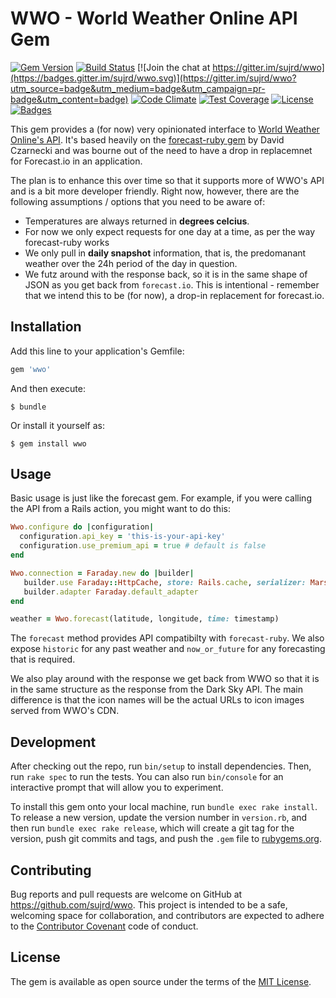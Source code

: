 # WWO - World Weather Online API Gem

[![Gem Version](https://badge.fury.io/rb/wwo.svg)](https://badge.fury.io/rb/wwo) [![Build Status](https://travis-ci.org/sujrd/wwo.svg?branch=master)](https://travis-ci.org/sujrd/wwo) [![Join the chat at https://gitter.im/sujrd/wwo](https://badges.gitter.im/sujrd/wwo.svg)](https://gitter.im/sujrd/wwo?utm_source=badge&utm_medium=badge&utm_campaign=pr-badge&utm_content=badge) [![Code Climate](https://codeclimate.com/github/sujrd/wwo/badges/gpa.svg)](https://codeclimate.com/github/sujrd/wwo) [![Test Coverage](https://codeclimate.com/github/sujrd/wwo/badges/coverage.svg)](https://codeclimate.com/github/sujrd/wwo/coverage) [![License](http://img.shields.io/:license-mit-blue.svg)](http://sujrd.mit-license.org) [![Badges](http://img.shields.io/:badges-6/6-ff6799.svg)](https://github.com/badges/badgerbadgerbadger)

This gem provides a (for now) very opinionated interface to [World Weather Online's API][1]. It's based heavily on the
[forecast-ruby gem](https://github.com/darkskyapp/forecast-ruby) by David Czarnecki and was bourne out of the need to have a
 drop in replacemnet for Forecast.io in an application.

The plan is to enhance this over time so that it supports more of WWO's API and is a bit more developer friendly. Right now,
however, there are the following assumptions / options that you need to be aware of:

  * Temperatures are always returned in **degrees celcius**.
  * For now we only expect requests for one day at a time, as per the way forecast-ruby works
  * We only pull in **daily snapshot** information, that is, the predomanant weather over the 24h period of the day in question.
  * We futz around with the response back, so it is in the same shape of JSON as you get back from `forecast.io`. This is intentional -
    remember that we intend this to be (for now), a drop-in replacement for forecast.io.

## Installation

Add this line to your application's Gemfile:

```ruby
gem 'wwo'
```

And then execute:

    $ bundle

Or install it yourself as:

    $ gem install wwo

## Usage


Basic usage is just like the forecast gem. For example, if you were calling the API from a
Rails action, you might want to do this:

````ruby
Wwo.configure do |configuration|
  configuration.api_key = 'this-is-your-api-key'
  configuration.use_premium_api = true # default is false
end

Wwo.connection = Faraday.new do |builder|
   builder.use Faraday::HttpCache, store: Rails.cache, serializer: Marshal
   builder.adapter Faraday.default_adapter
end

weather = Wwo.forecast(latitude, longitude, time: timestamp)
````

The `forecast` method provides API compatibilty with `forecast-ruby`. We also expose `historic` for any
past weather and `now_or_future` for any forecasting that is required.

We also play around with the response we get back from WWO so that it is in the same structure as the response
from the Dark Sky API. The main difference is that the icon names will be the actual URLs to icon images served
from WWO's CDN.


## Development

After checking out the repo, run `bin/setup` to install dependencies. Then, run `rake spec` to run the tests. You can also run `bin/console` for an interactive prompt that will allow you to experiment.

To install this gem onto your local machine, run `bundle exec rake install`. To release a new version, update the version number in `version.rb`, and then run `bundle exec rake release`, which will create a git tag for the version, push git commits and tags, and push the `.gem` file to [rubygems.org](https://rubygems.org).

## Contributing

Bug reports and pull requests are welcome on GitHub at https://github.com/sujrd/wwo. This project is intended to be a safe, welcoming space for collaboration, and contributors are expected to adhere to the [Contributor Covenant](http://contributor-covenant.org) code of conduct.


## License

The gem is available as open source under the terms of the [MIT License](http://opensource.org/licenses/MIT).


[1]: https://developer.worldweatheronline.com
